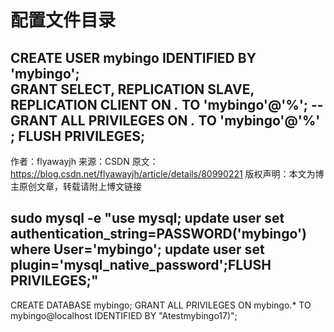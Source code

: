 # 配置文件目录

CREATE USER mybingo IDENTIFIED BY 'mybingo';  
GRANT SELECT, REPLICATION SLAVE, REPLICATION CLIENT ON *.* TO 'mybingo'@'%';
-- GRANT ALL PRIVILEGES ON *.* TO 'mybingo'@'%' ;
FLUSH PRIVILEGES;
--------------------- 
作者：flyawayjh 
来源：CSDN 
原文：https://blog.csdn.net/flyawayjh/article/details/80990221 
版权声明：本文为博主原创文章，转载请附上博文链接


 sudo mysql -e "use mysql; update user set authentication_string=PASSWORD('mybingo') where User='mybingo'; update user set plugin='mysql_native_password';FLUSH PRIVILEGES;"
  - 


  CREATE DATABASE mybingo;
  GRANT ALL PRIVILEGES ON mybingo.* TO mybingo@localhost IDENTIFIED BY "Atestmybingo17)";
